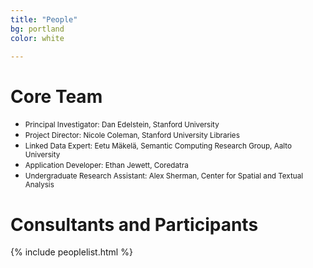 ```yaml
---
title: "People"
bg: portland
color: white

---
```


# Core Team

* <small>Principal Investigator: Dan Edelstein, Stanford University</small>
* <small>Project Director: Nicole Coleman, Stanford University Libraries</small>
* <small>Linked Data Expert: Eetu Mäkelä, Semantic Computing Research Group, Aalto University</small>
* <small>Application Developer: Ethan Jewett, Coredatra</small>
* <small>Undergraduate Research Assistant: Alex Sherman, Center for Spatial and Textual Analysis</small>


# Consultants and Participants

{% include peoplelist.html %}
